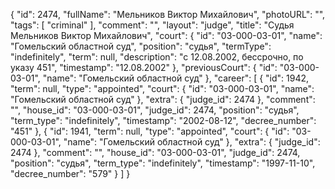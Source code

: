{
    "id": 2474,
    "fullName": "Мельников Виктор Михайлович",
    "photoURL": "",
    "tags": [
        "criminal"
    ],
    "comment": "",
    "layout": "judge",
    "title": "Судья Мельников Виктор Михайлович",
    "court": {
        "id": "03-000-03-01",
        "name": "Гомельский областной суд",
        "position": "судья",
        "termType": "indefinitely",
        "term": null,
        "description": "c 12.08.2002, бессрочно, по указу 451",
        "timestamp": "12.08.2002"
    },
    "previousCourt": {
        "id": "03-000-03-01",
        "name": "Гомельский областной суд"
    },
    "career": [
        {
            "id": 1942,
            "term": null,
            "type": "appointed",
            "court": {
                "id": "03-000-03-01",
                "name": "Гомельский областной суд"
            },
            "extra": {
                "judge_id": 2474
            },
            "comment": "",
            "house_id": "03-000-03-01",
            "judge_id": 2474,
            "position": "судья",
            "term_type": "indefinitely",
            "timestamp": "2002-08-12",
            "decree_number": "451"
        },
        {
            "id": 1941,
            "term": null,
            "type": "appointed",
            "court": {
                "id": "03-000-03-01",
                "name": "Гомельский областной суд"
            },
            "extra": {
                "judge_id": 2474
            },
            "comment": "",
            "house_id": "03-000-03-01",
            "judge_id": 2474,
            "position": "судья",
            "term_type": "indefinitely",
            "timestamp": "1997-11-10",
            "decree_number": "579"
        }
    ]
}